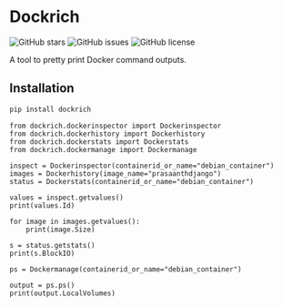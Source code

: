 # Dockrich

![GitHub stars](https://img.shields.io/github/stars/prasaanth2k/dockrich?style=social)
![GitHub issues](https://img.shields.io/github/issues/prasaanth2k/dockrich)
![GitHub license](https://img.shields.io/github/license/prasaanth2k/dockrich)

A tool to pretty print Docker command outputs.

## Installation

```bash
pip install dockrich
```

```python3
from dockrich.dockerinspector import Dockerinspector
from dockrich.dockerhistory import Dockerhistory
from dockrich.dockerstats import Dockerstats
from dockrich.dockermanage import Dockermanage

inspect = Dockerinspector(containerid_or_name="debian_container")
images = Dockerhistory(image_name="prasaanthdjango")
status = Dockerstats(containerid_or_name="debian_container")

values = inspect.getvalues()
print(values.Id)

for image in images.getvalues():
    print(image.Size)

s = status.getstats()
print(s.BlockIO)

ps = Dockermanage(containerid_or_name="debian_container")

output = ps.ps()
print(output.LocalVolumes)


```